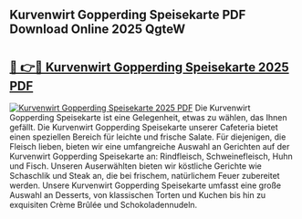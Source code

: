 ## Kurvenwirt Gopperding Speisekarte PDF Download Online 2025 QgteW

# <h2><a href="http://gc6obn.nevu.top/?p=Kurvenwirt+Gopperding+Speisekarte">🔗 👉🔴 Kurvenwirt Gopperding Speisekarte 2025 PDF</a></h2>

[![Kurvenwirt Gopperding Speisekarte 2025 PDF](https://i.imgur.com/dBaPXMq.png)](http://gc6obn.nevu.top/?p=Kurvenwirt+Gopperding+Speisekarte)
Die Kurvenwirt Gopperding Speisekarte ist eine Gelegenheit, etwas zu wählen, das Ihnen gefällt. Die Kurvenwirt Gopperding Speisekarte unserer Cafeteria bietet einen speziellen Bereich für leichte und frische Salate. Für diejenigen, die Fleisch lieben, bieten wir eine umfangreiche Auswahl an Gerichten auf der Kurvenwirt Gopperding Speisekarte an: Rindfleisch, Schweinefleisch, Huhn und Fisch. Unseren Auserwählten bieten wir köstliche Gerichte wie Schaschlik und Steak an, die bei frischem, natürlichem Feuer zubereitet werden. Unsere Kurvenwirt Gopperding Speisekarte umfasst eine große Auswahl an Desserts, von klassischen Torten und Kuchen bis hin zu exquisiten Crème Brûlée und Schokoladennudeln.
